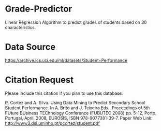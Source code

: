 # Grade-Predictor

Linear Regression Algorithm to predict grades of students based on 30 characteristics. 

# Data Source
https://archive.ics.uci.edu/ml/datasets/Student+Performance

# Citation Request
Please include this citation if you plan to use this database:

P. Cortez and A. Silva. Using Data Mining to Predict Secondary School Student Performance. In A. Brito and J. Teixeira Eds., Proceedings of 5th FUture BUsiness TEChnology Conference (FUBUTEC 2008) pp. 5-12, Porto, Portugal, April, 2008, EUROSIS, ISBN 978-9077381-39-7.
Paper Web Link: http://www3.dsi.uminho.pt/pcortez/student.pdf
